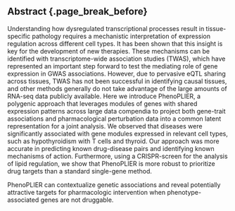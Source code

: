 ## Abstract {.page_break_before}

Understanding how dysregulated transcriptional processes result in tissue-specific pathology requires a mechanistic interpretation of expression regulation across different cell types.
It has been shown that this insight is key for the development of new therapies.
These mechanisms can be identified with transcriptome-wide association studies (TWAS), which have represented an important step forward to test the mediating role of gene expression in GWAS associations.
However, due to pervasive eQTL sharing across tissues, TWAS has not been successful in identifying causal tissues, and other methods generally do not take advantage of the large amounts of RNA-seq data publicly available.
Here we introduce PhenoPLIER, a polygenic approach that leverages modules of genes with shared expression patterns across large data compendia to project both gene-trait associations and pharmacological perturbation data into a common latent representation for a joint analysis.
We observed that diseases were significantly associated with gene modules expressed in relevant cell types, such as hypothyroidism with T cells and thyroid.
Our approach was more accurate in predicting known drug-disease pairs and identifying known mechanisms of action.
Furthermore, using a CRISPR-screen for the analysis of lipid regulation, we show that PhenoPLIER is more robust to prioritize drug targets than a standard single-gene method.
<!-- Our results also revealed stable trait clusters, including a complex branch involving lipids with cardiovascular, autoimmune, and neuropsychiatric disorders. -->
PhenoPLIER can contextualize genetic associations and reveal potentially attractive targets for pharmacologic intervention when phenotype-associated genes are not druggable.
